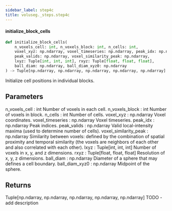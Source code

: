 ```yaml
---
sidebar_label: step4c
title: voluseg._steps.step4c
---
```


#### initialize\_block\_cells

```python
def initialize_block_cells(
    n_voxels_cell: int, n_voxels_block: int, n_cells: int,
    voxel_xyz: np.ndarray, voxel_timeseries: np.ndarray, peak_idx: np.ndarray,
    peak_valids: np.ndarray, voxel_similarity_peak: np.ndarray,
    lxyz: Tuple[int, int, int], rxyz: Tuple[float, float, float],
    ball_diam: np.ndarray, ball_diam_xyz0: np.ndarray
) -> Tuple[np.ndarray, np.ndarray, np.ndarray, np.ndarray, np.ndarray]
```

Initialize cell positions in individual blocks.

Parameters
----------
n_voxels_cell : int
    Number of voxels in each cell.
n_voxels_block : int
    Number of voxels in block.
n_cells : int
    Number of cells.
voxel_xyz : np.ndarray
    Voxel coordinates.
voxel_timeseries : np.ndarray
    Voxel timeseries.
peak_idx : np.ndarray
    Peak indices.
peak_valids : np.ndarray
    Valid local-intensity maxima (used to determine number of cells).
voxel_similarity_peak : np.ndarray
    Similarity between voxels: defined by the combination of spatial proximity
    and temporal similarity (the voxels are neighbors of each other and also
    correlated with each other).
lxyz : Tuple[int, int, int]
    Number of voxels in x, y, and z dimensions.
rxyz : Tuple[float, float, float]
    Resolution of x, y, z dimensions.
ball_diam : np.ndarray
    Diameter of a sphere that may defines a cell boundary.
ball_diam_xyz0 : np.ndarray
    Midpoint of the sphere.

Returns
-------
Tuple[np.ndarray, np.ndarray, np.ndarray, np.ndarray, np.ndarray]
    TODO - add description

